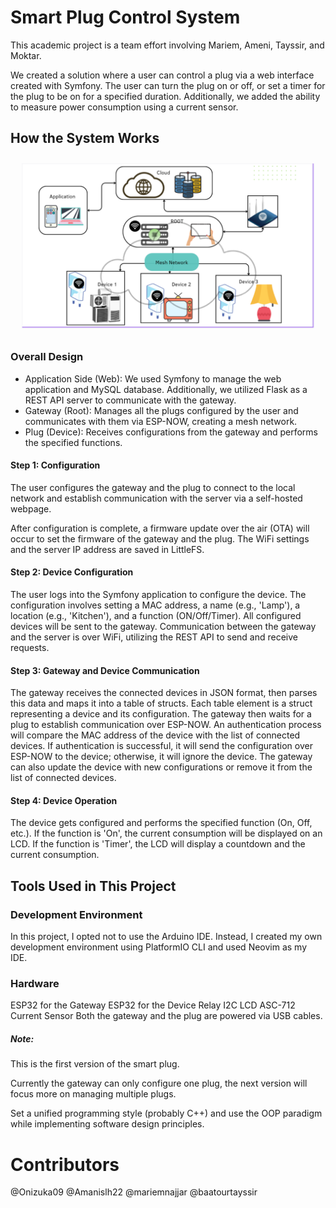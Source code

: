 # Smart Plug Control System
This academic project is a team effort involving Mariem, Ameni, Tayssir, and Moktar.

We created a solution where a user can control a plug via a web interface created with Symfony. The user can turn the plug on or off, or set a timer for the plug to be on for a specified duration. Additionally, we added the ability to measure power consumption using a current sensor.

## How the System Works
![image](./Docs/SmartPlugAch.png)

### Overall Design
- Application Side (Web): We used Symfony to manage the web application and MySQL database. Additionally, we utilized Flask as a REST API server to communicate with the gateway.
- Gateway (Root): Manages all the plugs configured by the user and communicates with them via ESP-NOW, creating a mesh network.
- Plug (Device): Receives configurations from the gateway and performs the specified functions.
####  Step 1: Configuration
The user configures the gateway and the plug to connect to the local network and establish communication with the server via a self-hosted webpage.

After configuration is complete, a firmware update over the air (OTA) will occur to set the firmware of the gateway and the plug. The WiFi settings and the server IP address are saved in LittleFS.

#### Step 2: Device Configuration
The user logs into the Symfony application to configure the device. The configuration involves setting a MAC address, a name (e.g., 'Lamp'), a location (e.g., 'Kitchen'), and a function (ON/Off/Timer). All configured devices will be sent to the gateway. Communication between the gateway and the server is over WiFi, utilizing the REST API to send and receive requests.

#### Step 3: Gateway and Device Communication
The gateway receives the connected devices in JSON format, then parses this data and maps it into a table of structs. Each table element is a struct representing a device and its configuration. The gateway then waits for a plug to establish communication over ESP-NOW. An authentication process will compare the MAC address of the device with the list of connected devices. If authentication is successful, it will send the configuration over ESP-NOW to the device; otherwise, it will ignore the device. The gateway can also update the device with new configurations or remove it from the list of connected devices.

#### Step 4: Device Operation
The device gets configured and performs the specified function (On, Off, etc.). If the function is 'On', the current consumption will be displayed on an LCD. If the function is 'Timer', the LCD will display a countdown and the current consumption.
## Tools Used in This Project
### Development Environment
In this project, I opted not to use the Arduino IDE. Instead, I created my own development environment using PlatformIO CLI and used Neovim as my IDE.

### Hardware
ESP32 for the Gateway
ESP32 for the Device
Relay
I2C LCD
ASC-712 Current Sensor
Both the gateway and the plug are powered via USB cables.

#####  Note: 
This is the first version of the smart plug.

Currently the gateway can only configure one plug, the next version will focus more on managing multiple plugs. 

Set a unified programming style (probably C++) and use the OOP paradigm while implementing software design principles.

# Contributors
@Onizuka09
@Amanislh22 
@mariemnajjar 
@baatourtayssir


